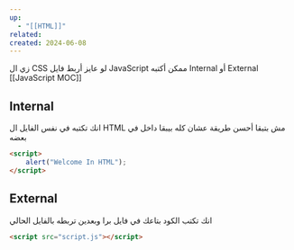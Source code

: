 ```yaml
---
up:
  - "[[HTML]]"
related: 
created: 2024-06-08
---
```

زي ال CSS لو عايز أربط فايل JavaScript ممكن أكتبه Internal أو External
[[JavaScript MOC]]
## Internal
انك تكتبه في نفس الفايل ال HTML
مش بتبقا أحسن طريقة عشان كله بيبقا داخل في بعضه
```html
<script>
	alert("Welcome In HTML");
</script>
```

## External
انك تكتب الكود بتاعك في فايل برا وبعدين تربطه بالفايل الحالي
```html
<script src="script.js"></script>
```
